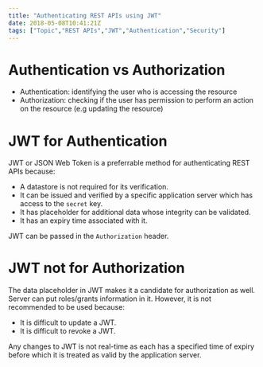 ```yaml
---
title: "Authenticating REST APIs using JWT"
date: 2018-05-08T10:41:21Z
tags: ["Topic","REST APIs","JWT","Authentication","Security"]
---
```


# Authentication vs Authorization

- Authentication: identifying the user who is accessing the resource
- Authorization: checking if the user has permission to perform an action on the resource (e.g updating the resource)


# JWT for Authentication
JWT or JSON Web Token is a preferrable method for authenticating REST APIs because:  

- A datastore is not required for its verification.
- It can be issued and verified by a specific application server which has access to the `secret` key.
- It has placeholder for additional data whose integrity can be validated.
- It has an expiry time associated with it.

JWT can be passed in the `Authorization` header.

# JWT not for Authorization
The data placeholder in JWT makes it a candidate for authorization as well. Server can put roles/grants information in it. However, it is not recommended to be used because:

- It is difficult to update a JWT.
- It is difficult to revoke a JWT.

Any changes to JWT is not real-time as each has a specified time of expiry before which it is treated as valid by the application server.